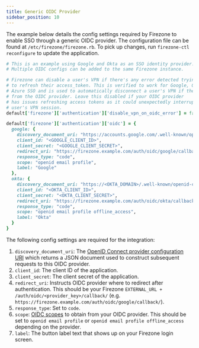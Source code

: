 ```yaml
---
title: Generic OIDC Provider
sidebar_position: 10
---
```


The example below details the config settings required by Firezone to enable SSO
through a generic OIDC provider. The configuration file can be found at
`/etc/firezone/firezone.rb`. To pick up changes, run `firezone-ctl reconfigure`
to update the application.

```ruby
# This is an example using Google and Okta as an SSO identity provider.
# Multiple OIDC configs can be added to the same Firezone instance.

# Firezone can disable a user's VPN if there's any error detected trying
# to refresh their access_token. This is verified to work for Google, Okta, and
# Azure SSO and is used to automatically disconnect a user's VPN if they're removed
# from the OIDC provider. Leave this disabled if your OIDC provider
# has issues refreshing access tokens as it could unexpectedly interrupt a
# user's VPN session.
default['firezone']['authentication']['disable_vpn_on_oidc_error'] = false

default['firezone']['authentication']['oidc'] = {
  google: {
    discovery_document_uri: "https://accounts.google.com/.well-known/openid-configuration",
    client_id: "<GOOGLE_CLIENT_ID>",
    client_secret: "<GOOGLE_CLIENT_SECRET>",
    redirect_uri: "https://firezone.example.com/auth/oidc/google/callback/",
    response_type: "code",
    scope: "openid email profile",
    label: "Google"
  },
  okta: {
    discovery_document_uri: "https://<OKTA_DOMAIN>/.well-known/openid-configuration",
    client_id: "<OKTA_CLIENT_ID>",
    client_secret: "<OKTA_CLIENT_SECRET>",
    redirect_uri: "https://firezone.example.com/auth/oidc/okta/callback/",
    response_type: "code",
    scope: "openid email profile offline_access",
    label: "Okta"
  }
}
```

The following config settings are required for the integration:

1. `discovery_document_uri`: The
[OpenID Connect provider configuration URI](https://openid.net/specs/openid-connect-discovery-1_0.html#ProviderConfig)
which returns a JSON document used to construct subsequent requests to this
OIDC provider.
1. `client_id`: The client ID of the application.
1. `client_secret`: The client secret of the application.
1. `redirect_uri`: Instructs OIDC provider where to redirect after authentication.
This should be your Firezone `EXTERNAL_URL + /auth/oidc/<provider_key>/callback/`
(e.g. `https://firezone.example.com/auth/oidc/google/callback/`).
1. `response_type`: Set to `code`.
1. `scope`: [OIDC scopes](https://openid.net/specs/openid-connect-basic-1_0.html#Scopes)
to obtain from your OIDC provider. This should be set to `openid email profile`
or `openid email profile offline_access` depending on the provider.
1. `label`: The button label text that shows up on your Firezone login screen.
